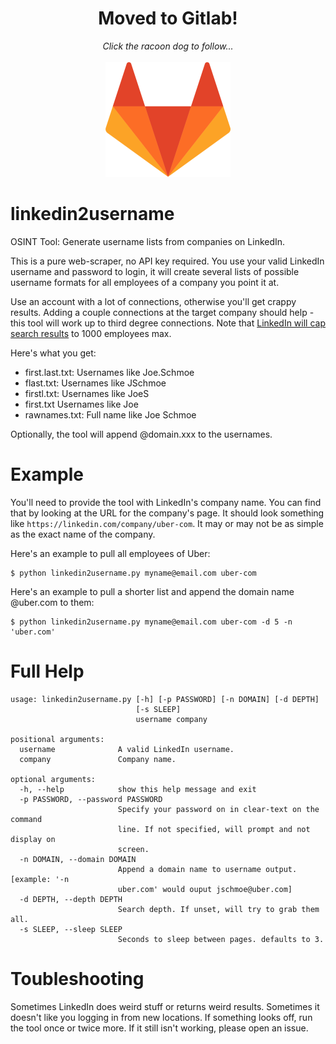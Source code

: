 <div align="center">
<h1>Moved to Gitlab!</h1>
<i>Click the racoon dog to follow...</i></br></br>
<a href="https://gitlab.com/initstring/kali-scripts"> <img src="gl.png"></a>
</div>

# linkedin2username
OSINT Tool: Generate username lists from companies on LinkedIn.

This is a pure web-scraper, no API key required. You use your valid LinkedIn username and password to login, it will create several lists of possible username formats for all employees of a company you point it at.

Use an account with a lot of connections, otherwise you'll get crappy results. Adding a couple connections at the target company should help - this tool will work up to third degree connections. Note that [LinkedIn will cap search results](https://www.linkedin.com/help/linkedin/answer/129/what-you-get-when-you-search-on-linkedin?lang=en) to 1000 employees max.

Here's what you get:
- first.last.txt: Usernames like Joe.Schmoe
- flast.txt:      Usernames like JSchmoe
- firstl.txt:     Usernames like JoeS
- first.txt       Usernames like Joe
- rawnames.txt:   Full name like Joe Schmoe

Optionally, the tool will append @domain.xxx to the usernames.

# Example
You'll need to provide the tool with LinkedIn's company name. You can find that by looking at the URL for the company's page. It should look something like `https://linkedin.com/company/uber-com`. It may or may not be as simple as the exact name of the company.

Here's an example to pull all employees of Uber:
```
$ python linkedin2username.py myname@email.com uber-com
```

Here's an example to pull a shorter list and append the domain name @uber.com to them:
```
$ python linkedin2username.py myname@email.com uber-com -d 5 -n 'uber.com'
```

# Full Help
```
usage: linkedin2username.py [-h] [-p PASSWORD] [-n DOMAIN] [-d DEPTH]
                            [-s SLEEP]
                            username company

positional arguments:
  username              A valid LinkedIn username.
  company               Company name.

optional arguments:
  -h, --help            show this help message and exit
  -p PASSWORD, --password PASSWORD
                        Specify your password on in clear-text on the command
                        line. If not specified, will prompt and not display on
                        screen.
  -n DOMAIN, --domain DOMAIN
                        Append a domain name to username output. [example: '-n
                        uber.com' would ouput jschmoe@uber.com]
  -d DEPTH, --depth DEPTH
                        Search depth. If unset, will try to grab them all.
  -s SLEEP, --sleep SLEEP
                        Seconds to sleep between pages. defaults to 3.
```

# Toubleshooting
Sometimes LinkedIn does weird stuff or returns weird results. Sometimes it doesn't like you logging in from new locations. If something looks off, run the tool once or twice more. If it still isn't working, please open an issue.
